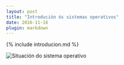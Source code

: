 ```yaml
---
layout: post
title: "Introdución ós sistemas operativos"
date: 2016-11-16
plugin: markdown
---
```


  {% include introducion.md %}

![Situación do sistema operativo]({{http://irocho.github.io/}}/imaxes/capas.png)
